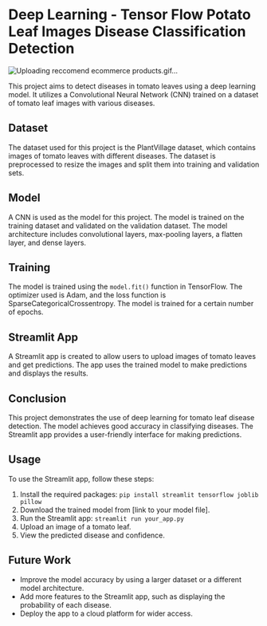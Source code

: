 # Deep Learning - Tensor Flow Potato Leaf Images Disease Classification Detection
![Uploading reccomend ecommerce products.gif…](https://github.com/RickyDoan/DL-TF-Potato-Leaf-Images-Classification-Prediction/blob/main/leaf-potato-short-20s.gif)

This project aims to detect diseases in tomato leaves using a deep learning model. It utilizes a Convolutional Neural Network (CNN) trained on a dataset of tomato leaf images with various diseases.

## Dataset

The dataset used for this project is the PlantVillage dataset, which contains images of tomato leaves with different diseases. The dataset is preprocessed to resize the images and split them into training and validation sets.

## Model

A CNN is used as the model for this project. The model is trained on the training dataset and validated on the validation dataset. The model architecture includes convolutional layers, max-pooling layers, a flatten layer, and dense layers.

## Training

The model is trained using the `model.fit()` function in TensorFlow. The optimizer used is Adam, and the loss function is SparseCategoricalCrossentropy. The model is trained for a certain number of epochs.

## Streamlit App

A Streamlit app is created to allow users to upload images of tomato leaves and get predictions. The app uses the trained model to make predictions and displays the results.

## Conclusion

This project demonstrates the use of deep learning for tomato leaf disease detection. The model achieves good accuracy in classifying diseases. The Streamlit app provides a user-friendly interface for making predictions.

## Usage

To use the Streamlit app, follow these steps:

1. Install the required packages: `pip install streamlit tensorflow joblib pillow`
2. Download the trained model from [link to your model file].
3. Run the Streamlit app: `streamlit run your_app.py`
4. Upload an image of a tomato leaf.
5. View the predicted disease and confidence.

## Future Work

- Improve the model accuracy by using a larger dataset or a different model architecture.
- Add more features to the Streamlit app, such as displaying the probability of each disease.
- Deploy the app to a cloud platform for wider access.
